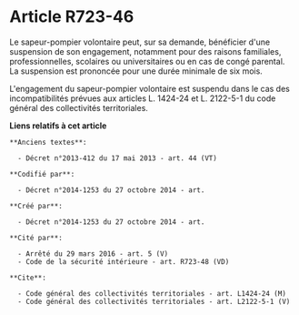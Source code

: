 # Article R723-46

Le sapeur-pompier volontaire peut, sur sa demande, bénéficier d'une suspension de son engagement, notamment pour des raisons
familiales, professionnelles, scolaires ou universitaires ou en cas de congé parental. La suspension est prononcée pour une
durée minimale de six mois.

L'engagement du sapeur-pompier volontaire est suspendu dans le cas des incompatibilités prévues aux articles L. 1424-24 et L.
2122-5-1 du code général des collectivités territoriales.

**Liens relatifs à cet article**

	**Anciens textes**:

	  - Décret n°2013-412 du 17 mai 2013 - art. 44 (VT)

	**Codifié par**:

	  - Décret n°2014-1253 du 27 octobre 2014 - art.

	**Créé par**:

	  - Décret n°2014-1253 du 27 octobre 2014 - art.

	**Cité par**:

	  - Arrêté du 29 mars 2016 - art. 5 (V)
	  - Code de la sécurité intérieure - art. R723-48 (VD)

	**Cite**:

	  - Code général des collectivités territoriales - art. L1424-24 (M)
	  - Code général des collectivités territoriales - art. L2122-5-1 (V)
